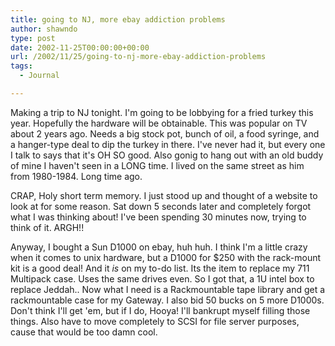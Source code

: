 ```yaml
---
title: going to NJ, more ebay addiction problems
author: shawndo
type: post
date: 2002-11-25T00:00:00+00:00
url: /2002/11/25/going-to-nj-more-ebay-addiction-problems
tags:
  - Journal

---
```

Making a trip to NJ tonight. I'm going to be lobbying for a fried turkey this year. Hopefully the hardware will be obtainable. This was popular on TV about 2 years ago. Needs a big stock pot, bunch of oil, a food syringe, and a hanger-type deal to dip the turkey in there. I've never had it, but every one I talk to says that it's OH SO good. Also gonig to hang out with an old buddy of mine I haven't seen in a LONG time. I lived on the same street as him from 1980-1984. Long time ago.  
  
CRAP, Holy short term memory. I just stood up and thought of a website to look at for some reason. Sat down 5 seconds later and completely forgot what I was thinking about! I've been spending 30 minutes now, trying to think of it. ARGH!!  
  
Anyway, I bought a Sun D1000 on ebay, huh huh. I think I'm a little crazy when it comes to unix hardware, but a D1000 for $250 with the rack-mount kit is a good deal! And it  _is_ on my to-do list. Its the item to replace my 711 Multipack case. Uses the same drives even. So I got that, a 1U intel box to replace Jeddah.. Now what I need is a Rackmountable tape library and get a rackmountable case for my Gateway. I also bid 50 bucks on 5 more D1000s. Don't think I'll get 'em, but if I do, Hooya! I'll bankrupt myself filling those things. Also have to move completely to SCSI for file server purposes, cause that would be too damn cool.
